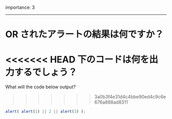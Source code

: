importance: 3

---

# OR されたアラートの結果は何ですか？

<<<<<<< HEAD
下のコードは何を出力するでしょう？
=======
What will the code below output?
>>>>>>> 3a0b3f4e31d4c4bbe90ed4c9c6e676a888ad8311

```js
alert( alert(1) || 2 || alert(3) );
```
